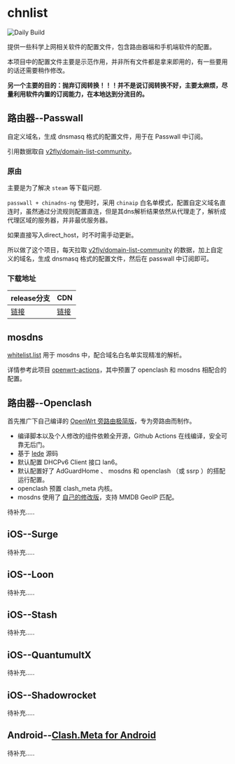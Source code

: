 # chnlist

![Daily Build](https://github.com/alecthw/chnlist/workflows/Daily%20Build/badge.svg)

提供一些科学上网相关软件的配置文件，包含路由器端和手机端软件的配置。

本项目中的配置文件主要是示范作用，并非所有文件都是拿来即用的，有一些要用的话还需要稍作修改。

**另一个主要的目的：抛弃订阅转换！！！并不是说订阅转换不好，主要太麻烦，尽量利用软件内置的订阅能力，在本地达到分流目的。**

## 路由器--Passwall

自定义域名，生成 dnsmasq 格式的配置文件，用于在 Passwall 中订阅。

引用数据取自 [v2fly/domain-list-community](https://github.com/v2fly/domain-list-community)。

### 原由

主要是为了解决 `steam` 等下载问题.

`passwall + chinadns-ng` 使用时，采用 `chinaip` 白名单模式，配置自定义域名直连时，虽然通过分流规则配置直连，但是其dns解析结果依然从代理走了，解析成代理区域的服务器，并非最优服务器。

如果直接写入direct_host，时不时需手动更新。

所以做了这个项目，每天拉取 [v2fly/domain-list-community](https://github.com/v2fly/domain-list-community) 的数据，加上自定义的域名，生成 dnsmasq 格式的配置文件，然后在 passwall 中订阅即可。

### 下载地址

| release分支 | CDN |
| ---------- | --- |
| [链接](https://raw.githubusercontent.com/alecthw/chnlist/release/direct.domains.conf) | [链接](https://cdn.jsdelivr.net/gh/alecthw/chnlist@release/direct.domains.conf) |

## mosdns

[whitelist.list](https://raw.githubusercontent.com/alecthw/chnlist/release/mosdns/whitelist.list) 用于 mosdns 中，配合域名白名单实现精准的解析。

详情参考此项目 [openwrt-actions](https://github.com/alecthw/openwrt-actions)，其中预置了 openclash 和 mosdns 相配合的配置。

## 路由器--Openclash

首先推广下自己编译的 [OpenWrt 旁路由极简版](https://github.com/alecthw/openwrt-actions)，专为旁路由而制作。

- 编译脚本以及个人修改的组件依赖全开源，Github Actions 在线编译，安全可靠无后门。
- 基于 [lede](https://github.com/coolsnowwolf/lede) 源码
- 默认配置 DHCPv6 Client 接口 lan6。
- 默认配置好了 AdGuardHome 、 mosdns 和 openclash （或 ssrp ）的搭配运行配置。
- openclash 预置 clash_meta 内核。
- mosdns 使用了 [自己的修改版](https://github.com/alecthw/mosdns)，支持 MMDB GeoIP 匹配。

待补充.....

## iOS--Surge

待补充.....

## iOS--Loon

待补充.....

## iOS--Stash

待补充.....

## iOS--QuantumultX

待补充.....

## iOS--Shadowrocket

待补充.....

## Android--[Clash.Meta for Android](https://github.com/MetaCubeX/ClashMetaForAndroid/releases/tag/Prerelease-alpha)

待补充.....
